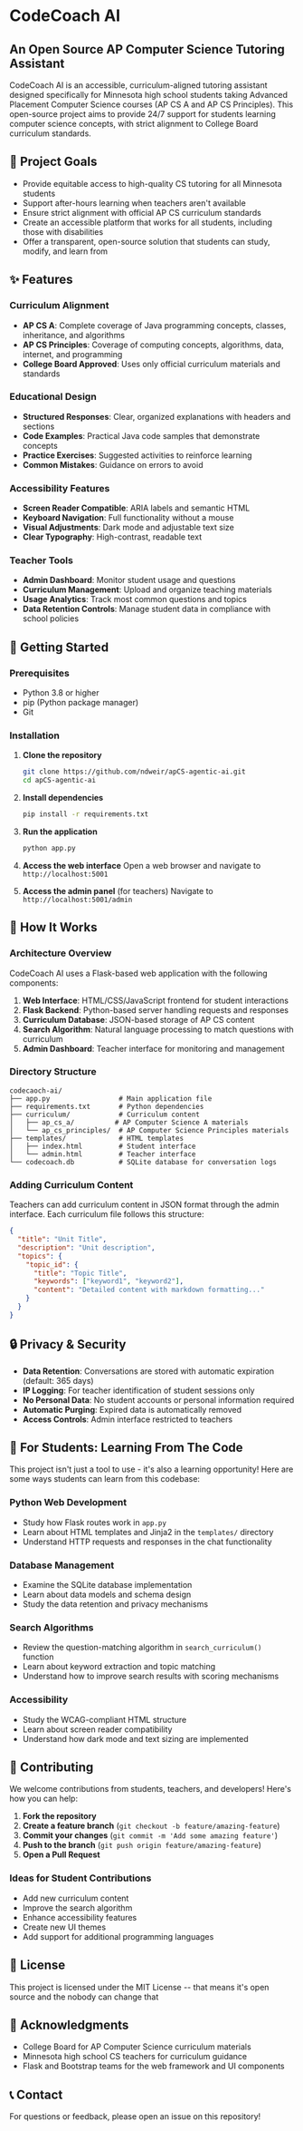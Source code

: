 # CodeCoach AI

## An Open Source AP Computer Science Tutoring Assistant

CodeCoach AI is an accessible, curriculum-aligned tutoring assistant designed specifically for Minnesota high school students taking Advanced Placement Computer Science courses (AP CS A and AP CS Principles). This open-source project aims to provide 24/7 support for students learning computer science concepts, with strict alignment to College Board curriculum standards.

## 🎯 Project Goals

- Provide equitable access to high-quality CS tutoring for all Minnesota students
- Support after-hours learning when teachers aren't available
- Ensure strict alignment with official AP CS curriculum standards
- Create an accessible platform that works for all students, including those with disabilities
- Offer a transparent, open-source solution that students can study, modify, and learn from

## ✨ Features

### Curriculum Alignment
- **AP CS A**: Complete coverage of Java programming concepts, classes, inheritance, and algorithms
- **AP CS Principles**: Coverage of computing concepts, algorithms, data, internet, and programming
- **College Board Approved**: Uses only official curriculum materials and standards

### Educational Design
- **Structured Responses**: Clear, organized explanations with headers and sections
- **Code Examples**: Practical Java code samples that demonstrate concepts
- **Practice Exercises**: Suggested activities to reinforce learning
- **Common Mistakes**: Guidance on errors to avoid

### Accessibility Features
- **Screen Reader Compatible**: ARIA labels and semantic HTML
- **Keyboard Navigation**: Full functionality without a mouse
- **Visual Adjustments**: Dark mode and adjustable text size
- **Clear Typography**: High-contrast, readable text

### Teacher Tools
- **Admin Dashboard**: Monitor student usage and questions
- **Curriculum Management**: Upload and organize teaching materials
- **Usage Analytics**: Track most common questions and topics
- **Data Retention Controls**: Manage student data in compliance with school policies

## 🚀 Getting Started

### Prerequisites
- Python 3.8 or higher
- pip (Python package manager)
- Git

### Installation

1. **Clone the repository**
   ```bash
   git clone https://github.com/ndweir/apCS-agentic-ai.git
   cd apCS-agentic-ai
   ```

2. **Install dependencies**
   ```bash
   pip install -r requirements.txt
   ```

3. **Run the application**
   ```bash
   python app.py
   ```

4. **Access the web interface**
   Open a web browser and navigate to `http://localhost:5001`

5. **Access the admin panel** (for teachers)
   Navigate to `http://localhost:5001/admin`

## 🧠 How It Works

### Architecture Overview

CodeCoach AI uses a Flask-based web application with the following components:

1. **Web Interface**: HTML/CSS/JavaScript frontend for student interactions
2. **Flask Backend**: Python-based server handling requests and responses
3. **Curriculum Database**: JSON-based storage of AP CS content
4. **Search Algorithm**: Natural language processing to match questions with curriculum
5. **Admin Dashboard**: Teacher interface for monitoring and management

### Directory Structure

```
codecaoch-ai/
├── app.py                 # Main application file
├── requirements.txt       # Python dependencies
├── curriculum/            # Curriculum content
│   ├── ap_cs_a/          # AP Computer Science A materials
│   └── ap_cs_principles/  # AP Computer Science Principles materials
├── templates/             # HTML templates
│   ├── index.html         # Student interface
│   └── admin.html         # Teacher interface
└── codecoach.db           # SQLite database for conversation logs
```

### Adding Curriculum Content

Teachers can add curriculum content in JSON format through the admin interface. Each curriculum file follows this structure:

```json
{
  "title": "Unit Title",
  "description": "Unit description",
  "topics": {
    "topic_id": {
      "title": "Topic Title",
      "keywords": ["keyword1", "keyword2"],
      "content": "Detailed content with markdown formatting..."
    }
  }
}
```

## 🔒 Privacy & Security

- **Data Retention**: Conversations are stored with automatic expiration (default: 365 days)
- **IP Logging**: For teacher identification of student sessions only
- **No Personal Data**: No student accounts or personal information required
- **Automatic Purging**: Expired data is automatically removed
- **Access Controls**: Admin interface restricted to teachers

## 🧪 For Students: Learning From The Code

This project isn't just a tool to use - it's also a learning opportunity! Here are some ways students can learn from this codebase:

### Python Web Development
- Study how Flask routes work in `app.py`
- Learn about HTML templates and Jinja2 in the `templates/` directory
- Understand HTTP requests and responses in the chat functionality

### Database Management
- Examine the SQLite database implementation
- Learn about data models and schema design
- Study the data retention and privacy mechanisms

### Search Algorithms
- Review the question-matching algorithm in `search_curriculum()` function
- Learn about keyword extraction and topic matching
- Understand how to improve search results with scoring mechanisms

### Accessibility
- Study the WCAG-compliant HTML structure
- Learn about screen reader compatibility
- Understand how dark mode and text sizing are implemented

## 🤝 Contributing

We welcome contributions from students, teachers, and developers! Here's how you can help:

1. **Fork the repository**
2. **Create a feature branch** (`git checkout -b feature/amazing-feature`)
3. **Commit your changes** (`git commit -m 'Add some amazing feature'`)
4. **Push to the branch** (`git push origin feature/amazing-feature`)
5. **Open a Pull Request**

### Ideas for Student Contributions
- Add new curriculum content
- Improve the search algorithm
- Enhance accessibility features
- Create new UI themes
- Add support for additional programming languages

## 📝 License

This project is licensed under the MIT License -- that means it's open source and the nobody can change that

## 🙏 Acknowledgments

- College Board for AP Computer Science curriculum materials
- Minnesota high school CS teachers for curriculum guidance
- Flask and Bootstrap teams for the web framework and UI components

## 📞 Contact

For questions or feedback, please open an issue on this repository!
